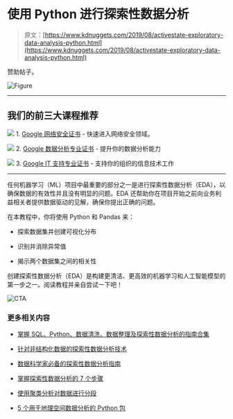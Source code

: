 # 使用 Python 进行探索性数据分析

> 原文：[https://www.kdnuggets.com/2019/08/activestate-exploratory-data-analysis-python.html](https://www.kdnuggets.com/2019/08/activestate-exploratory-data-analysis-python.html)

赞助帖子。

![Figure](../Images/ab13e058fce8376c5a5e33daf5d8673f.png)

* * *

## 我们的前三大课程推荐

![](../Images/0244c01ba9267c002ef39d4907e0b8fb.png) 1\. [Google 网络安全证书](https://www.kdnuggets.com/google-cybersecurity) - 快速进入网络安全领域。

![](../Images/e225c49c3c91745821c8c0368bf04711.png) 2\. [Google 数据分析专业证书](https://www.kdnuggets.com/google-data-analytics) - 提升你的数据分析能力

![](../Images/0244c01ba9267c002ef39d4907e0b8fb.png) 3\. [Google IT 支持专业证书](https://www.kdnuggets.com/google-itsupport) - 支持你的组织的信息技术工作

* * *

任何机器学习（ML）项目中最重要的部分之一是进行探索性数据分析（EDA），以确保数据的有效性并且没有明显的问题。EDA 还帮助你在项目开始之前向业务利益相关者提供数据驱动的见解，确保你提出正确的问题。

在本教程中，你将使用 Python 和 Pandas 来：

+   探索数据集并创建可视化分布

+   识别并消除异常值

+   揭示两个数据集之间的相关性

创建探索性数据分析（EDA）是构建更清洁、更高效的机器学习和人工智能模型的第一步之一。阅读教程并亲自尝试一下吧！

![CTA](../Images/63fdb05153bce2f6d70d3294b4281175.png)

### 更多相关内容

+   [掌握 SQL、Python、数据清洗、数据整理及探索性数据分析的指南合集](https://www.kdnuggets.com/collection-of-guides-on-mastering-sql-python-data-cleaning-data-wrangling-and-exploratory-data-analysis)

+   [针对非结构化数据的探索性数据分析技术](https://www.kdnuggets.com/2023/05/exploratory-data-analysis-techniques-unstructured-data.html)

+   [数据科学家必备的探索性数据分析指南](https://www.kdnuggets.com/2023/06/data-scientist-essential-guide-exploratory-data-analysis.html)

+   [掌握探索性数据分析的 7 个步骤](https://www.kdnuggets.com/7-steps-to-mastering-exploratory-data-analysis)

+   [使用聚类分析对数据进行分段](https://www.kdnuggets.com/using-cluster-analysis-to-segment-your-data)

+   [5 个用于地理空间数据分析的 Python 包](https://www.kdnuggets.com/2023/08/5-python-packages-geospatial-data-analysis.html)
